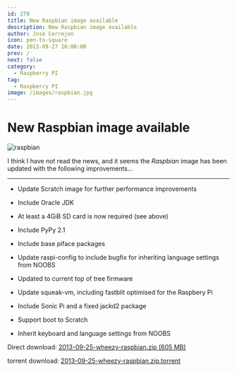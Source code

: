 ```yaml
---
id: 279
title: New Raspbian image available
description: New Raspbian image available
author: Jose Cerrejon
icon: pen-to-square
date: 2013-09-27 20:00:00
prev: /
next: false
category:
  - Raspberry PI
tag:
  - Raspberry PI
image: /images/raspbian.jpg
---
```


# New Raspbian image available

![raspbian](/images/raspbian.jpg)

I think I have not read the news, and it seems the *Raspbian* image has been updated with the following improvements...

- - -
* Update Scratch image for further performance improvements

* Include Oracle JDK

* At least a 4GiB SD card is now required (see above)

* Include PyPy 2.1

* Include base piface packages

* Update raspi-config to include bugfix for inheriting language settings from NOOBS

* Updated to current top of tree firmware

* Update squeak-vm, including fastblit optimised for the Raspbery Pi

* Include Sonic Pi and a fixed jackd2 package

* Support boot to Scratch

* Inherit keyboard and language settings from NOOBS

Direct download: [2013-09-25-wheezy-raspbian.zip (605 MB)](http://downloads.raspberrypi.org/raspbian_latest)

torrent download: [2013-09-25-wheezy-raspbian.zip.torrent](http://downloads.raspberrypi.org/raspbian_latest.torrent)